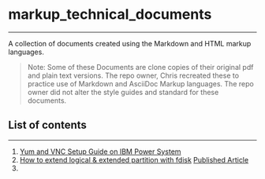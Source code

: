# markup_technical_documents

---

A collection of documents created using the Markdown and HTML markup languages.

> Note: Some of these Documents are clone copies of their original pdf and plain text versions. The repo owner, Chris recreated these to practice use of Markdown and AsciiDoc Markup languages. The repo owner did not alter the style guides and standard for these documents.

## List of contents

---

1. [Yum and VNC Setup Guide on IBM Power System](0x01-System_management_tasks.md)
2. [How to extend logical & extended partition with fdisk](0x02-How_to_extend_logical_&_extended_partition_with_fdisk.html)
   [Published Article](https://www.baeldung.com/linux/extend-logical-extended-partitions-fdisk)
3.
